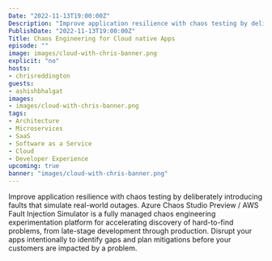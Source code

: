 ```yaml
---
Date: "2022-11-13T19:00:00Z"
Description: "Improve application resilience with chaos testing by deliberately introducing faults that simulate real-world outages. Azure Chaos Studio Preview / AWS Fault Injection Simulator is a fully managed chaos engineering experimentation platform for accelerating discovery of hard-to-find problems, from late-stage development through production. Disrupt your apps intentionally to identify gaps and plan mitigations before your customers are impacted by a problem."
PublishDate: "2022-11-13T19:00:00Z"
Title: Chaos Engineering for Cloud native Apps
episode: ""
image: images/cloud-with-chris-banner.png
explicit: "no"
hosts:
- chrisreddington
guests:
- ashishbhalgat
images:
- images/cloud-with-chris-banner.png
tags:
- Architecture
- Microservices
- SaaS
- Software as a Service
- Cloud
- Developer Experience
upcoming: true
banner: "images/cloud-with-chris-banner.png"
---
```

Improve application resilience with chaos testing by deliberately introducing faults that simulate real-world outages. Azure Chaos Studio Preview / AWS Fault Injection Simulator is a fully managed chaos engineering experimentation platform for accelerating discovery of hard-to-find problems, from late-stage development through production. Disrupt your apps intentionally to identify gaps and plan mitigations before your customers are impacted by a problem.
